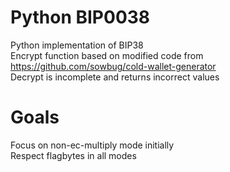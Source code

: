 Python BIP0038
=======
Python implementation of BIP38  
Encrypt function based on modified code from https://github.com/sowbug/cold-wallet-generator  
Decrypt is incomplete and returns incorrect values  
  
Goals
=======
Focus on non-ec-multiply mode initially  
Respect flagbytes in all modes  
